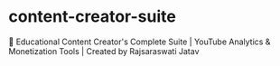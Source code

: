 # content-creator-suite
🎨 Educational Content Creator's Complete Suite | YouTube Analytics &amp; Monetization Tools | Created by Rajsaraswati Jatav
